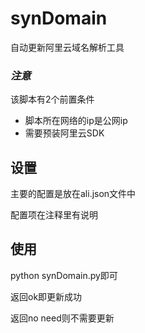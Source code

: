 # synDomain
自动更新阿里云域名解析工具

###  **_注意_** 
该脚本有2个前置条件
- 脚本所在网络的ip是公网ip
- 需要预装阿里云SDK

##  **设置** 
主要的配置是放在ali.json文件中

配置项在注释里有说明

##  **使用** 
python synDomain.py即可

返回ok即更新成功 

返回no need则不需要更新